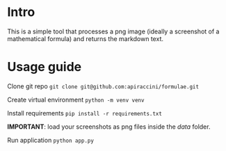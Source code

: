 # Intro

This is a simple tool that processes a png image (ideally a screenshot of a mathematical formula) and returns the markdown text.

# Usage guide

Clone git repo 
```git clone git@github.com:apiraccini/formulae.git```

Create virtual environment
```python -m venv venv```

Install requirements
```pip install -r requirements.txt```

**IMPORTANT**: load your screenshots as png files inside the *data* folder.

Run application
```python app.py```
